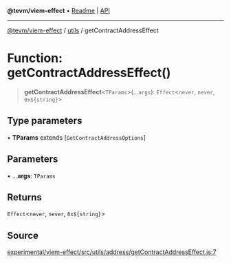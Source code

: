 **@tevm/viem-effect** • [Readme](../../README.md) \| [API](../../modules.md)

***

[@tevm/viem-effect](../../README.md) / [utils](../README.md) / getContractAddressEffect

# Function: getContractAddressEffect()

> **getContractAddressEffect**\<`TParams`\>(...`args`): `Effect`\<`never`, `never`, ```0x${string}```\>

## Type parameters

• **TParams** extends [`GetContractAddressOptions`]

## Parameters

• ...**args**: `TParams`

## Returns

`Effect`\<`never`, `never`, ```0x${string}```\>

## Source

[experimental/viem-effect/src/utils/address/getContractAddressEffect.js:7](https://github.com/evmts/tevm-monorepo/blob/main/experimental/viem-effect/src/utils/address/getContractAddressEffect.js#L7)
